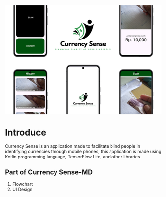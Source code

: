 ![profile/Slide 16_9 - 1.png](https://github.com/CurrencySense/.github/blob/main/profile/Slide%2016_9%20-%201.png)

# Introduce
Currency Sense is an application made to facilitate blind people in identifying currencies through mobile phones, this application is made using Kotlin programming language, TensorFlow Lite, and other libraries.

## Part of Currency Sense-MD
1. Flowchart
2. UI Design
